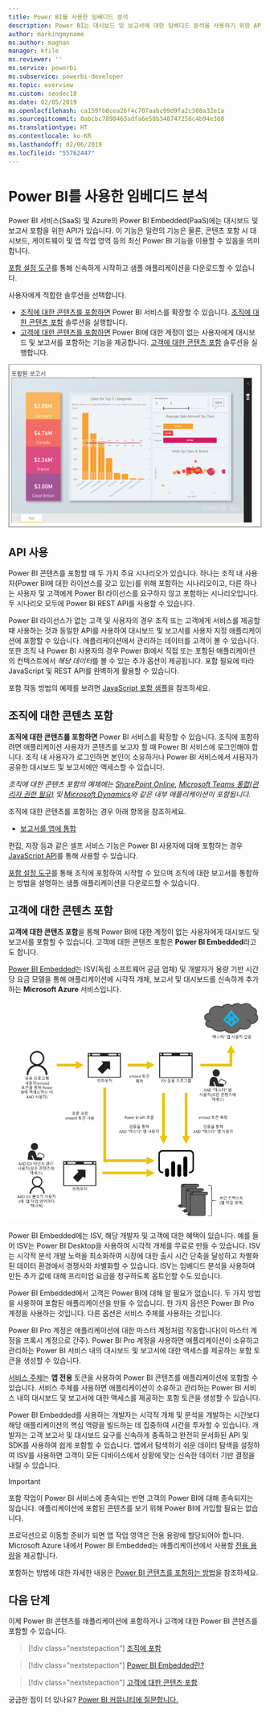 ```yaml
---
title: Power BI를 사용한 임베디드 분석
description: Power BI는 대시보드 및 보고서에 대한 임베디드 분석을 사용하기 위한 API를 애플리케이션에 제공합니다. 임베디드 분석 소프트웨어, 임베디드 분석 도구 또는 임베디드 비즈니스 인텔리전스 도구를 사용하여 PaaS 환경과 SaaS 환경에 둘 다 Power BI와 함께 포함하는 방법을 자세히 알아봅니다.
author: markingmyname
ms.author: maghan
manager: kfile
ms.reviewer: ''
ms.service: powerbi
ms.subservice: powerbi-developer
ms.topic: overview
ms.custom: seodec18
ms.date: 02/05/2019
ms.openlocfilehash: ca159fb8cea26f4c707aabc99d9fa2c308a32e1a
ms.sourcegitcommit: 0abcbc7898463adfa6e50b348747256c4b94e360
ms.translationtype: HT
ms.contentlocale: ko-KR
ms.lasthandoff: 02/06/2019
ms.locfileid: "55762447"
---
```

# <a name="embedded-analytics-with-power-bi"></a>Power BI를 사용한 임베디드 분석

Power BI 서비스(SaaS) 및 Azure의 Power BI Embedded(PaaS)에는 대시보드 및 보고서 포함을 위한 API가 있습니다. 이 기능은 일련의 기능은 물론, 콘텐츠 포함 시 대시보드, 게이트웨이 및 앱 작업 영역 등의 최신 Power BI 기능을 이용할 수 있음을 의미합니다.

[포함 설정 도구](https://aka.ms/embedsetup)를 통해 신속하게 시작하고 샘플 애플리케이션을 다운로드할 수 있습니다.

사용자에게 적합한 솔루션을 선택합니다.

* [조직에 대한 콘텐츠를 포함하면](embedding.md#embedding-for-your-organization) Power BI 서비스를 확장할 수 있습니다. [조직에 대한 콘텐츠 포함](https://aka.ms/embedsetup/UserOwnsData) 솔루션을 실행합니다.
* [고객에 대한 콘텐츠를 포함하면](embedding.md#embedding-for-your-customers) Power BI에 대한 계정이 없는 사용자에게 대시보드 및 보고서를 포함하는 기능을 제공합니다. [고객에 대한 콘텐츠 포함](https://aka.ms/embedsetup/AppOwnsData) 솔루션을 실행합니다.

![PBIE 샘플](media/what-can-you-do/what-can-you-do-02.png)

## <a name="using-apis"></a>API 사용

Power BI 콘텐츠를 포함할 때 두 가지 주요 시나리오가 있습니다. 하나는 조직 내 사용자(Power BI에 대한 라이선스를 갖고 있는)를 위해 포함하는 시나리오이고, 다른 하나는 사용자 및 고객에게 Power BI 라이선스를 요구하지 않고 포함하는 시나리오입니다. 두 시나리오 모두에 Power BI REST API를 사용할 수 있습니다.

Power BI 라이선스가 없는 고객 및 사용자의 경우 조직 또는 고객에게 서비스를 제공할 때 사용하는 것과 동일한 API를 사용하여 대시보드 및 보고서를 사용자 지정 애플리케이션에 포함할 수 있습니다. 애플리케이션에서 관리하는 데이터를 고객이 볼 수 있습니다. 또한 조직 내 Power BI 사용자의 경우 Power BI에서 직접 또는 포함된 애플리케이션의 컨텍스트에서 *해당 데이터*를 볼 수 있는 추가 옵션이 제공됩니다. 포함 필요에 따라 JavaScript 및 REST API를 완벽하게 활용할 수 있습니다.

포함 작동 방법의 예제를 보려면 [JavaScript 포함 샘플](https://microsoft.github.io/PowerBI-JavaScript/demo/)을 참조하세요.

## <a name="embedding-for-your-organization"></a>조직에 대한 콘텐츠 포함

**조직에 대한 콘텐츠를 포함하면** Power BI 서비스를 확장할 수 있습니다. 조직에 포함하려면 애플리케이션 사용자가 콘텐츠를 보고자 할 때 Power BI 서비스에 로그인해야 합니다. 조직 내 사용자가 로그인하면 본인이 소유하거나 Power BI 서비스에서 사용자가 공유한 대시보드 및 보고서에만 액세스할 수 있습니다.

*조직에 대한 콘텐츠 포함의 예제에는 [SharePoint Online](https://powerbi.microsoft.com/blog/integrate-power-bi-reports-in-sharepoint-online/), [Microsoft Teams 통합(관리자 권한 필요)](https://powerbi.microsoft.com/blog/power-bi-teams-up-with-microsoft-teams/) 및 [Microsoft Dynamics](https://docs.microsoft.com/dynamics365/customer-engagement/basics/add-edit-power-bi-visualizations-dashboard)와 같은 내부 애플리케이션이 포함됩니다.*

조직에 대한 콘텐츠를 포함하는 경우 아래 항목을 참조하세요.

* [보고서를 앱에 통합](embed-sample-for-your-organization.md)

편집, 저장 등과 같은 셀프 서비스 기능은 Power BI 사용자에 대해 포함하는 경우 [JavaScript API](https://github.com/Microsoft/PowerBI-JavaScript)를 통해 사용할 수 있습니다.

[포함 설정 도구](https://aka.ms/embedsetup/UserOwnsData)를 통해 조직에 포함하여 시작할 수 있으며 조직에 대한 보고서를 통합하는 방법을 설명하는 샘플 애플리케이션을 다운로드할 수 있습니다.

## <a name="embedding-for-your-customers"></a>고객에 대한 콘텐츠 포함

**고객에 대한 콘텐츠 포함**을 통해 Power BI에 대한 계정이 없는 사용자에게 대시보드 및 보고서를 포함할 수 있습니다. 고객에 대한 콘텐츠 포함은 **Power BI Embedded**라고도 합니다.

[Power BI Embedded](azure-pbie-what-is-power-bi-embedded.md)는 ISV(독립 소프트웨어 공급 업체) 및 개발자가 용량 기반 시간당 요금 모델을 통해 애플리케이션에 시각적 개체, 보고서 및 대시보드를 신속하게 추가하는 **Microsoft Azure** 서비스입니다.

![고객에 대한 콘텐츠를 포함하는 워크플로 포함](media/embedding/powerbi-embed-flow.png)

Power BI Embedded에는 ISV, 해당 개발자 및 고객에 대한 혜택이 있습니다. 예를 들어 ISV는 Power BI Desktop을 사용하여 시각적 개체를 무료로 만들 수 있습니다. ISV는 시각적 분석 개발 노력을 최소화하여 시장에 대한 출시 시간 단축을 달성하고 차별화된 데이터 환경에서 경쟁사와 차별화할 수 있습니다. ISV는 임베디드 분석을 사용하여 만든 추가 값에 대해 프리미엄 요금을 청구하도록 옵트인할 수도 있습니다.

Power BI Embedded에서 고객은 Power BI에 대해 알 필요가 없습니다. 두 가지 방법을 사용하여 포함된 애플리케이션을 만들 수 있습니다. 한 가지 옵션은 Power BI Pro 계정을 사용하는 것입니다. 다른 옵션은 서비스 주체를 사용하는 것입니다. 

Power BI Pro 계정은 애플리케이션에 대한 마스터 계정처럼 작동합니다(이 마스터 계정을 프록시 계정으로 간주). Power BI Pro 계정을 사용하면 애플리케이션이 소유하고 관리하는 Power BI 서비스 내의 대시보드 및 보고서에 대한 액세스를 제공하는 포함 토큰을 생성할 수 있습니다.

[서비스 주체](embed-service-principal.md)는 **앱 전용** 토큰을 사용하여 Power BI 콘텐츠를 애플리케이션에 포함할 수 있습니다. 서비스 주체를 사용하면 애플리케이션이 소유하고 관리하는 Power BI 서비스 내의 대시보드 및 보고서에 대한 액세스를 제공하는 포함 토큰을 생성할 수 있습니다.

Power BI Embedded를 사용하는 개발자는 시각적 개체 및 분석을 개발하는 시간보다 해당 애플리케이션의 핵심 역량을 빌드하는 데 집중하여 시간을 투자할 수 있습니다. 개발자는 고객 보고서 및 대시보드 요구를 신속하게 충족하고 완전히 문서화된 API 및 SDK를 사용하여 쉽게 포함할 수 있습니다. 앱에서 탐색하기 쉬운 데이터 탐색을 설정하여 ISV를 사용하면 고객이 모든 디바이스에서 상황에 맞는 신속한 데이터 기반 결정을 내릴 수 있습니다.

> [!IMPORTANT]
> 포함 작업이 Power BI 서비스에 종속되는 반면 고객의 Power BI에 대해 종속되지는 않습니다. 애플리케이션에 포함된 콘텐츠를 보기 위해 Power BI에 가입할 필요는 없습니다.

프로덕션으로 이동할 준비가 되면 앱 작업 영역은 전용 용량에 할당되어야 합니다. Microsoft Azure 내에서 Power BI Embedded는 애플리케이션에서 사용할 [전용 용량](azure-pbie-create-capacity.md)을 제공합니다.

포함하는 방법에 대한 자세한 내용은 [Power BI 콘텐츠를 포함하는 방법](embed-sample-for-customers.md)을 참조하세요.

## <a name="next-steps"></a>다음 단계

이제 Power BI 콘텐츠를 애플리케이션에 포함하거나 고객에 대한 Power BI 콘텐츠를 포함할 수 있습니다.

> [!div class="nextstepaction"]
> [조직에 포함](embed-sample-for-your-organization.md)

> [!div class="nextstepaction"]
> [Power BI Embedded란?](azure-pbie-what-is-power-bi-embedded.md)

> [!div class="nextstepaction"]
>[고객에 대한 콘텐츠 포함](embed-sample-for-customers.md)

궁금한 점이 더 있나요? [Power BI 커뮤니티에 질문합니다.](http://community.powerbi.com/)
